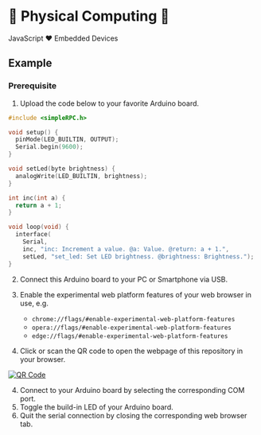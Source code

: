 # 🌈 Physical Computing 🦄

JavaScript ❤️ Embedded Devices

## Example
### Prerequisite

1. Upload the code below to your favorite Arduino board.
```C
#include <simpleRPC.h>

void setup() {
  pinMode(LED_BUILTIN, OUTPUT);  
  Serial.begin(9600);
}

void setLed(byte brightness) {
  analogWrite(LED_BUILTIN, brightness);
}

int inc(int a) {
  return a + 1;
}

void loop(void) { 
  interface(
    Serial,
    inc, "inc: Increment a value. @a: Value. @return: a + 1.",
    setLed, "set_led: Set LED brightness. @brightness: Brightness.");
}
```
2. Connect this Arduino board to your PC or Smartphone via USB.
3. Enable the experimental web platform features of your web browser in use, e.g.
   * `chrome://flags/#enable-experimental-web-platform-features`
   * `opera://flags/#enable-experimental-web-platform-features`
   * `edge://flags/#enable-experimental-web-platform-features`

3. Click or scan the QR code to open the webpage of this repository in your browser.

[![QR Code](http://api.qrserver.com/v1/create-qr-code/?color=000000&bgcolor=FFFFFF&data=https%3A%2F%2Fsoerensofke.github.io%2FPhysicalComputing%2F&qzone=1&margin=0&size=150x150&ecc=L)](https://soerensofke.github.io/PhysicalComputing/)

4. Connect to your Arduino board by selecting the corresponding COM port.
5. Toggle the build-in LED of your Arduino board.
6. Quit the serial connection by closing the corresponding web browser tab.
